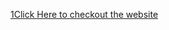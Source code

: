 <a href="https://utkarshsinghchouhan.github.io/MyProjects/Responsive Website/index.html" target='_blank'>1️Click Here to checkout the website</a>
